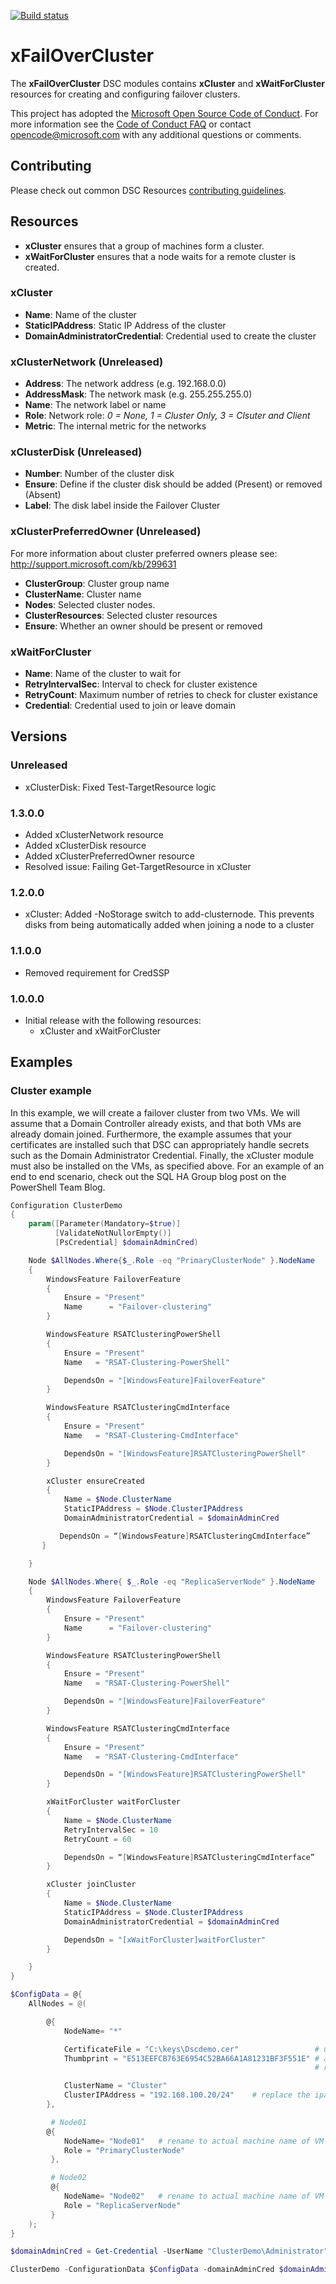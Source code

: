 [![Build status](https://ci.appveyor.com/api/projects/status/6a59vfritv4kbc7d/branch/master?svg=true)](https://ci.appveyor.com/project/PowerShell/xfailovercluster/branch/master)

# xFailOverCluster

The **xFailOverCluster** DSC modules contains **xCluster** and **xWaitForCluster** resources for creating and configuring failover clusters. 

This project has adopted the [Microsoft Open Source Code of Conduct](https://opensource.microsoft.com/codeofconduct/).
For more information see the [Code of Conduct FAQ](https://opensource.microsoft.com/codeofconduct/faq/) or contact [opencode@microsoft.com](mailto:opencode@microsoft.com) with any additional questions or comments.

## Contributing
Please check out common DSC Resources [contributing guidelines](https://github.com/PowerShell/DscResource.Kit/blob/master/CONTRIBUTING.md).


## Resources

* **xCluster** ensures that a group of machines form a cluster.
* **xWaitForCluster** ensures that a node waits for a remote cluster is created.

### xCluster

* **Name**: Name of the cluster
* **StaticIPAddress**: Static IP Address of the cluster
* **DomainAdministratorCredential**: Credential used to create the cluster

### xClusterNetwork (Unreleased)

* **Address**: The network address (e.g. 192.168.0.0)
* **AddressMask**: The network mask (e.g. 255.255.255.0)
* **Name**: The network label or name
* **Role**: Network role: *0 = None, 1 = Cluster Only, 3 = Clsuter and Client* 
* **Metric**: The internal metric for the networks

### xClusterDisk (Unreleased)

* **Number**: Number of the cluster disk
* **Ensure**: Define if the cluster disk should be added (Present) or removed (Absent)
* **Label**: The disk label inside the Failover Cluster

### xClusterPreferredOwner (Unreleased)
For more information about cluster preferred owners please see: http://support.microsoft.com/kb/299631
* **ClusterGroup**: Cluster group name
* **ClusterName**: Cluster name
* **Nodes**: Selected cluster nodes.
* **ClusterResources**: Selected cluster resources
* **Ensure**: Whether an owner should be present or removed

### xWaitForCluster

* **Name**: Name of the cluster to wait for
* **RetryIntervalSec**: Interval to check for cluster existence
* **RetryCount**: Maximum number of retries to check for cluster existance
* **Credential**: Credential used to join or leave domain

## Versions

### Unreleased
* xClusterDisk: Fixed Test-TargetResource logic

### 1.3.0.0

* Added xClusterNetwork resource 
* Added xClusterDisk resource
* Added xClusterPreferredOwner resource
* Resolved issue: Failing Get-TargetResource in xCluster

### 1.2.0.0

* xCluster: Added -NoStorage switch to add-clusternode. This prevents disks from being automatically added when joining a node to a cluster

### 1.1.0.0

* Removed requirement for CredSSP

### 1.0.0.0

* Initial release with the following resources:
    - xCluster and xWaitForCluster

## Examples

### Cluster example

In this example, we will create a failover cluster from two VMs. 
We will assume that a Domain Controller already exists, and that both VMs are already domain joined. 
Furthermore, the example assumes that your certificates are installed such that DSC can appropriately handle secrets such as the Domain Administrator Credential.
Finally, the xCluster module must also be installed on the VMs, as specified above.
For an example of an end to end scenario, check out the SQL HA Group blog post on the PowerShell Team Blog.

```powershell
Configuration ClusterDemo
{
    param([Parameter(Mandatory=$true)] 
          [ValidateNotNullorEmpty()] 
          [PsCredential] $domainAdminCred)

    Node $AllNodes.Where{$_.Role -eq "PrimaryClusterNode" }.NodeName
    {
        WindowsFeature FailoverFeature
        {
            Ensure = "Present"
            Name      = "Failover-clustering"
        }

        WindowsFeature RSATClusteringPowerShell
        {
            Ensure = "Present"
            Name   = "RSAT-Clustering-PowerShell"   

            DependsOn = "[WindowsFeature]FailoverFeature"
        }

        WindowsFeature RSATClusteringCmdInterface
        {
            Ensure = "Present"
            Name   = "RSAT-Clustering-CmdInterface"

            DependsOn = "[WindowsFeature]RSATClusteringPowerShell"
        }

        xCluster ensureCreated
        {
            Name = $Node.ClusterName
            StaticIPAddress = $Node.ClusterIPAddress
            DomainAdministratorCredential = $domainAdminCred

           DependsOn = “[WindowsFeature]RSATClusteringCmdInterface”
       } 

    }

    Node $AllNodes.Where{ $_.Role -eq "ReplicaServerNode" }.NodeName
    {         
        WindowsFeature FailoverFeature
        {
            Ensure = "Present"
            Name      = "Failover-clustering"
        }

        WindowsFeature RSATClusteringPowerShell
        {
            Ensure = "Present"
            Name   = "RSAT-Clustering-PowerShell"   

            DependsOn = "[WindowsFeature]FailoverFeature"
        }

        WindowsFeature RSATClusteringCmdInterface
        {
            Ensure = "Present"
            Name   = "RSAT-Clustering-CmdInterface"

            DependsOn = "[WindowsFeature]RSATClusteringPowerShell"
        }

        xWaitForCluster waitForCluster
        {
            Name = $Node.ClusterName
            RetryIntervalSec = 10
            RetryCount = 60

            DependsOn = “[WindowsFeature]RSATClusteringCmdInterface” 
        }

        xCluster joinCluster
        {
            Name = $Node.ClusterName
            StaticIPAddress = $Node.ClusterIPAddress
            DomainAdministratorCredential = $domainAdminCred

            DependsOn = "[xWaitForCluster]waitForCluster"
        }  

    }
}

$ConfigData = @{
    AllNodes = @(

        @{
            NodeName= "*"

            CertificateFile = "C:\keys\Dscdemo.cer"                 # use your own certificate
            Thumbprint = "E513EEFCB763E6954C52BA66A1A81231BF3F551E" # assume both machines have the same certificate to hold private key
                                                                    # replace the value of thumbprint with your own.

            ClusterName = "Cluster"
            ClusterIPAddress = "192.168.100.20/24"    # replace the ipaddress of your own.
        },

         # Node01
        @{
            NodeName= "Node01"   # rename to actual machine name of VM
            Role = "PrimaryClusterNode"
         },

         # Node02
         @{
            NodeName= "Node02"   # rename to actual machine name of VM
            Role = "ReplicaServerNode"
         }
    );
}

$domainAdminCred = Get-Credential -UserName "ClusterDemo\Administrator" -Message "Enter password for private domain Administrator"

ClusterDemo -ConfigurationData $ConfigData -domainAdminCred $domainAdminCred
```
